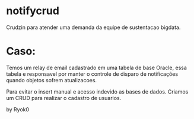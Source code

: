 # notifycrud

Crudzin para atender uma demanda da equipe de sustentacao bigdata. 

# Caso: 
Temos um relay de email cadastrado em uma tabela de base Oracle, essa tabela e responsavel por manter o controle de disparo 
de notificações quando objetos sofrem atualizacoes. 

Para evitar o insert manual e acesso indevido as bases de dados. Criamos um CRUD para realizar o cadastro de usuarios. 

by Ryok0
